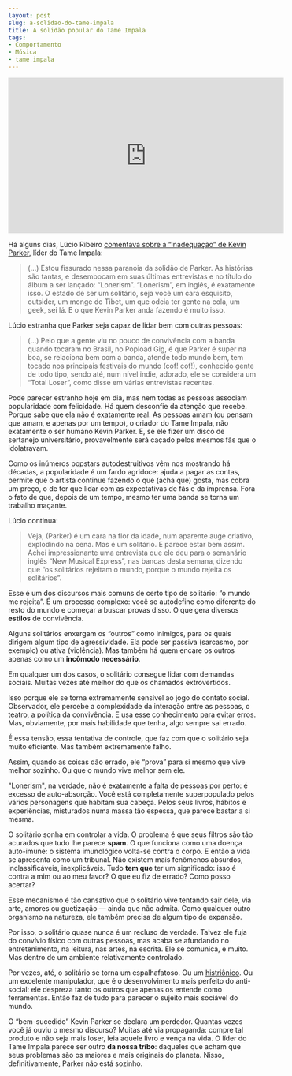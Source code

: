 ```yaml
---
layout: post
slug: a-solidao-do-tame-impala
title: A solidão popular do Tame Impala
tags:
- Comportamento
- Música
- tame impala
---
```


<iframe width="560" height="315" src="http://www.youtube-nocookie.com/embed/J3aku-amII4?rel=0" frameborder="0" allowfullscreen></iframe>

Há alguns dias, Lúcio Ribeiro [comentava sobre a “inadequação” de Kevin Parker](http://popload.blogosfera.uol.com.br/2012/09/14/a-inadequacao-do-tame-impala-ao-mundo-e-outra-faixa-do-album-do-ano-que-ainda-nao-saiu/), líder do Tame Impala:

> (…) Estou fissurado nessa paranoia da solidão de Parker. As histórias são tantas, e desembocam em suas últimas entrevistas e no título do álbum a ser lançado: “Lonerism”. “Lonerism”, em inglês, é exatamente isso. O estado de ser um solitário, seja você um cara esquisito, outsider, um monge do Tibet, um que odeia ter gente na cola, um geek, sei lá. E o que Kevin Parker anda fazendo é muito isso.

Lúcio estranha que Parker seja capaz de lidar bem com outras pessoas:

> (...) Pelo que a gente viu no pouco de convivência com a banda quando tocaram no Brasil, no Popload Gig, é que Parker é super na boa, se relaciona bem com a banda, atende todo mundo bem, tem tocado nos principais festivais do mundo (cof! cof!), conhecido gente de todo tipo, sendo até, num nível indie, adorado, ele se considera um “Total Loser”, como disse em várias entrevistas recentes.

Pode parecer estranho hoje em dia, mas nem todas as pessoas associam popularidade com felicidade. Há quem desconfie da atenção que recebe. Porque sabe que ela não é exatamente real. As pessoas amam (ou pensam que amam, e apenas por um tempo), o criador do Tame Impala, não exatamente o ser humano Kevin Parker. E, se ele fizer um disco de sertanejo universitário, provavelmente será caçado pelos mesmos fãs que o idolatravam.

Como os inúmeros popstars autodestruitivos vêm nos mostrando há décadas, a popularidade é um fardo agridoce: ajuda a pagar as contas, permite que o artista continue fazendo o que (acha que) gosta, mas cobra um preço, o de ter que lidar com as expectativas de fãs e da imprensa. Fora o fato de que, depois de um tempo, mesmo ter uma banda se torna um trabalho maçante.

Lúcio continua:

> Veja, (Parker) é um cara na flor da idade, num aparente auge criativo, explodindo na cena. Mas é um solitário. E parece estar bem assim. Achei impressionante uma entrevista que ele deu para o semanário inglês “New Musical Express”, nas bancas desta semana, dizendo que “os solitários rejeitam o mundo, porque o mundo rejeita os solitários”.

Esse é um dos discursos mais comuns de certo tipo de solitário: “o mundo me rejeita”. É um processo complexo: você se autodefine como diferente do resto do mundo e começar a buscar provas disso. O que gera diversos **estilos** de convivência.

Alguns solitários enxergam os “outros” como inimigos, para os quais dirigem algum tipo de agressividade. Ela pode ser passiva (sarcasmo, por exemplo) ou ativa (violência). Mas também há quem encare os outros apenas como um **incômodo necessário**.

Em qualquer um dos casos, o solitário consegue lidar com demandas sociais. Muitas vezes até melhor do que os chamados extrovertidos.

Isso porque ele se torna extremamente sensível ao jogo do contato social. Observador, ele percebe a complexidade da interação entre as pessoas, o teatro, a política da convivência. E usa esse conhecimento para evitar erros. Mas, obviamente, por mais habilidade que tenha, algo sempre sai errado.

É essa tensão, essa tentativa de controle, que faz com que o solitário seja muito eficiente. Mas também extremamente falho.

Assim, quando as coisas dão errado, ele “prova” para si mesmo que vive melhor sozinho. Ou que o mundo vive melhor sem ele.

"Lonerism", na verdade, não é exatamente a falta de pessoas por perto: é excesso de auto-absorção. Você está completamente superpopulado pelos vários personagens que habitam sua cabeça. Pelos seus livros, hábitos e experiências, misturados numa massa tão espessa, que parece bastar a si mesma.

O solitário sonha em controlar a vida. O problema é que seus filtros são tão acurados que tudo lhe parece **spam**. O que funciona como uma doença auto-imune: o sistema imunológico volta-se contra o corpo. E então a vida se apresenta como um tribunal. Não existem mais fenômenos absurdos, inclassificáveis, inexplicáveis. Tudo **tem que** ter um significado: isso é contra a mim ou ao meu favor? O que eu fiz de errado? Como posso acertar?

Esse mecanismo é tão cansativo que o solitário vive tentando sair dele, via arte, amores ou guetização — ainda que não admita. Como qualquer outro organismo na natureza, ele também precisa de algum tipo de expansão.

Por isso, o solitário quase nunca é um recluso de verdade. Talvez ele fuja do convívio físico com outras pessoas, mas acaba se afundando no entretenimento, na leitura, nas artes, na escrita. Ele se comunica, e muito. Mas dentro de um ambiente relativamente controlado.

Por vezes, até, o solitário se torna um espalhafatoso. Ou um [histriônico](http://pt.wikipedia.org/wiki/Transtorno_de_personalidade_histriônica). Ou um excelente manipulador, que é o desenvolvimento mais perfeito do anti-social: ele despreza tanto os outros que apenas os entende como ferramentas. Então faz de tudo para parecer o sujeito mais sociável do mundo.

O “bem-sucedido” Kevin Parker se declara um perdedor. Quantas vezes você já ouviu o mesmo discurso? Muitas até via propaganda: compre tal produto e não seja mais loser, leia aquele livro e vença na vida. O líder do Tame Impala parece ser outro **da nossa tribo**: daqueles que acham que seus problemas são os maiores e mais originais do planeta. Nisso, definitivamente, Parker não está sozinho.